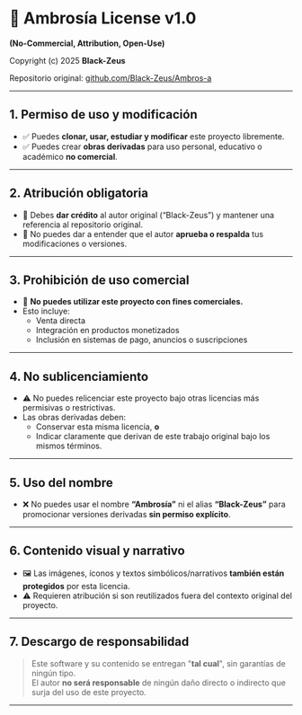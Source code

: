# 📜 Ambrosía License v1.0  
**(No-Commercial, Attribution, Open-Use)**

Copyright (c) 2025 **Black-Zeus**

Repositorio original: [github.com/Black-Zeus/Ambros-a](https://github.com/Black-Zeus/Ambros-a)

---

## 1. Permiso de uso y modificación

- ✅ Puedes **clonar, usar, estudiar y modificar** este proyecto libremente.  
- ✅ Puedes crear **obras derivadas** para uso personal, educativo o académico **no comercial**.

---

## 2. Atribución obligatoria

- 📝 Debes **dar crédito** al autor original (“Black-Zeus”) y mantener una referencia al repositorio original.  
- 🚫 No puedes dar a entender que el autor **aprueba o respalda** tus modificaciones o versiones.

---

## 3. Prohibición de uso comercial

- 🚫 **No puedes utilizar este proyecto con fines comerciales.**
- Esto incluye:
  - Venta directa
  - Integración en productos monetizados
  - Inclusión en sistemas de pago, anuncios o suscripciones

---

## 4. No sublicenciamiento

- ⚠️ No puedes relicenciar este proyecto bajo otras licencias más permisivas o restrictivas.  
- Las obras derivadas deben:
  - Conservar esta misma licencia, **o**
  - Indicar claramente que derivan de este trabajo original bajo los mismos términos.

---

## 5. Uso del nombre

- ❌ No puedes usar el nombre **“Ambrosía”** ni el alias **“Black-Zeus”** para promocionar versiones derivadas **sin permiso explícito**.

---

## 6. Contenido visual y narrativo

- 🖼️ Las imágenes, íconos y textos simbólicos/narrativos **también están protegidos** por esta licencia.
- ⚠️ Requieren atribución si son reutilizados fuera del contexto original del proyecto.

---

## 7. Descargo de responsabilidad

> Este software y su contenido se entregan "**tal cual**", sin garantías de ningún tipo.  
> El autor **no será responsable** de ningún daño directo o indirecto que surja del uso de este proyecto.

---
